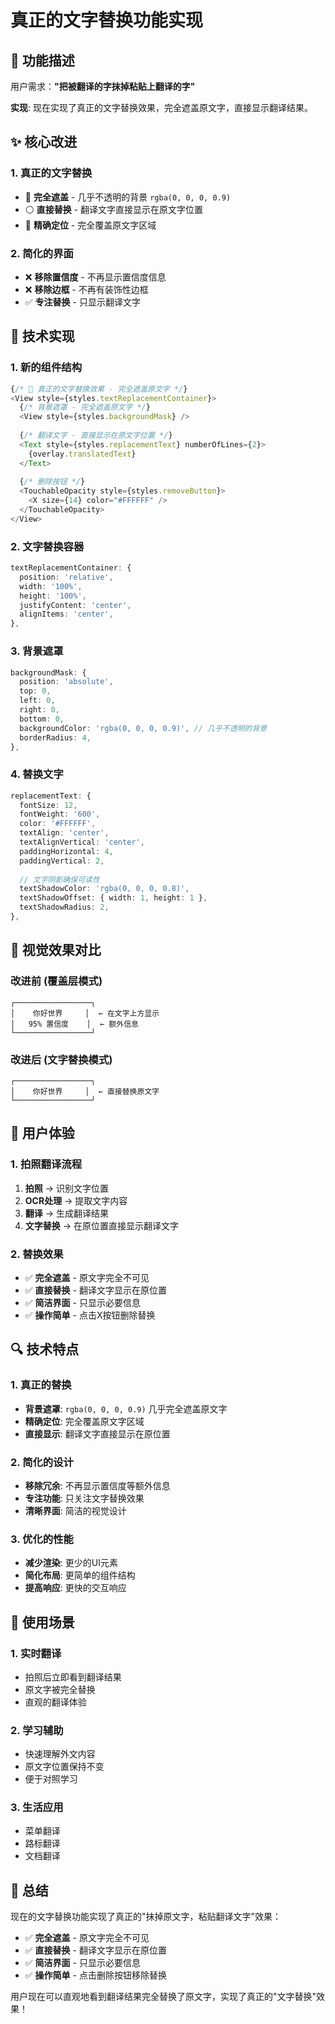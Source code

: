 # 真正的文字替换功能实现

## 🎯 功能描述
用户需求：**"把被翻译的字抹掉粘贴上翻译的字"**

**实现**: 现在实现了真正的文字替换效果，完全遮盖原文字，直接显示翻译结果。

## ✨ 核心改进

### 1. 真正的文字替换
- 🖤 **完全遮盖** - 几乎不透明的背景 `rgba(0, 0, 0, 0.9)`
- ⚪ **直接替换** - 翻译文字直接显示在原文字位置
- 🎯 **精确定位** - 完全覆盖原文字区域

### 2. 简化的界面
- ❌ **移除置信度** - 不再显示置信度信息
- ❌ **移除边框** - 不再有装饰性边框
- ✅ **专注替换** - 只显示翻译文字

## 🔧 技术实现

### 1. 新的组件结构
```typescript
{/* 🎯 真正的文字替换效果 - 完全遮盖原文字 */}
<View style={styles.textReplacementContainer}>
  {/* 背景遮罩 - 完全遮盖原文字 */}
  <View style={styles.backgroundMask} />
  
  {/* 翻译文字 - 直接显示在原文字位置 */}
  <Text style={styles.replacementText} numberOfLines={2}>
    {overlay.translatedText}
  </Text>
  
  {/* 删除按钮 */}
  <TouchableOpacity style={styles.removeButton}>
    <X size={14} color="#FFFFFF" />
  </TouchableOpacity>
</View>
```

### 2. 文字替换容器
```typescript
textReplacementContainer: {
  position: 'relative',
  width: '100%',
  height: '100%',
  justifyContent: 'center',
  alignItems: 'center',
},
```

### 3. 背景遮罩
```typescript
backgroundMask: {
  position: 'absolute',
  top: 0,
  left: 0,
  right: 0,
  bottom: 0,
  backgroundColor: 'rgba(0, 0, 0, 0.9)', // 几乎不透明的背景
  borderRadius: 4,
},
```

### 4. 替换文字
```typescript
replacementText: {
  fontSize: 12,
  fontWeight: '600',
  color: '#FFFFFF',
  textAlign: 'center',
  textAlignVertical: 'center',
  paddingHorizontal: 4,
  paddingVertical: 2,
  
  // 文字阴影确保可读性
  textShadowColor: 'rgba(0, 0, 0, 0.8)',
  textShadowOffset: { width: 1, height: 1 },
  textShadowRadius: 2,
},
```

## 🎨 视觉效果对比

### 改进前 (覆盖层模式)
```
┌─────────────────┐
│    你好世界     │  ← 在文字上方显示
│   95% 置信度    │  ← 额外信息
└─────────────────┘
```

### 改进后 (文字替换模式)
```
┌─────────────────┐
│    你好世界     │  ← 直接替换原文字
└─────────────────┘
```

## 📱 用户体验

### 1. 拍照翻译流程
1. **拍照** → 识别文字位置
2. **OCR处理** → 提取文字内容
3. **翻译** → 生成翻译结果
4. **文字替换** → 在原位置直接显示翻译文字

### 2. 替换效果
- ✅ **完全遮盖** - 原文字完全不可见
- ✅ **直接替换** - 翻译文字显示在原位置
- ✅ **简洁界面** - 只显示必要信息
- ✅ **操作简单** - 点击X按钮删除替换

## 🔍 技术特点

### 1. 真正的替换
- **背景遮罩**: `rgba(0, 0, 0, 0.9)` 几乎完全遮盖原文字
- **精确定位**: 完全覆盖原文字区域
- **直接显示**: 翻译文字直接显示在原位置

### 2. 简化的设计
- **移除冗余**: 不再显示置信度等额外信息
- **专注功能**: 只关注文字替换效果
- **清晰界面**: 简洁的视觉设计

### 3. 优化的性能
- **减少渲染**: 更少的UI元素
- **简化布局**: 更简单的组件结构
- **提高响应**: 更快的交互响应

## 🎯 使用场景

### 1. 实时翻译
- 拍照后立即看到翻译结果
- 原文字被完全替换
- 直观的翻译体验

### 2. 学习辅助
- 快速理解外文内容
- 原文字位置保持不变
- 便于对照学习

### 3. 生活应用
- 菜单翻译
- 路标翻译
- 文档翻译

## 📝 总结

现在的文字替换功能实现了真正的"抹掉原文字，粘贴翻译文字"效果：

- ✅ **完全遮盖** - 原文字完全不可见
- ✅ **直接替换** - 翻译文字显示在原位置
- ✅ **简洁界面** - 只显示必要信息
- ✅ **操作简单** - 点击删除按钮移除替换

用户现在可以直观地看到翻译结果完全替换了原文字，实现了真正的"文字替换"效果！
